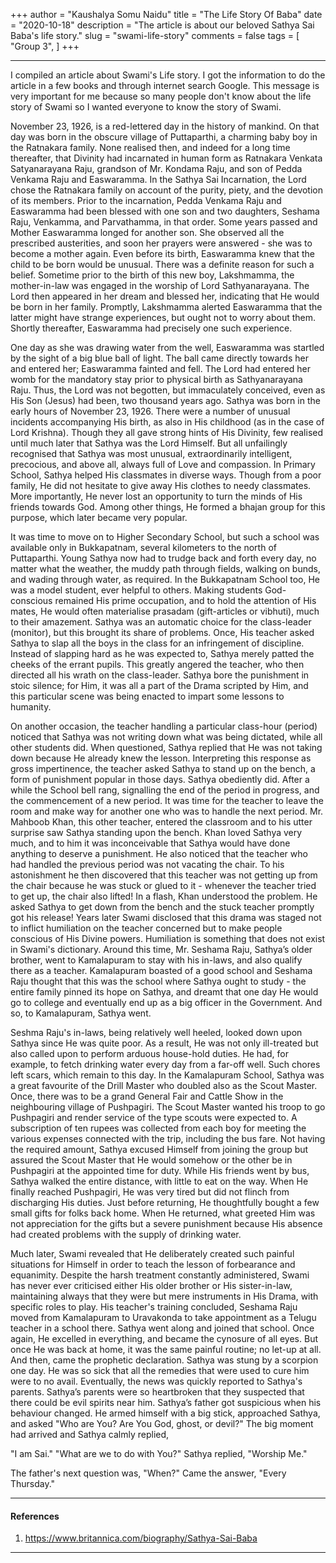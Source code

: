 +++
author = "Kaushalya Somu Naidu"
title = "The Life Story Of Baba"
date = "2020-10-18"
description = "The article is about our beloved Sathya Sai Baba's life story."
slug = "swami-life-story"
comments = false
tags = [
    "Group 3",
]
+++

---

I compiled an article about Swami's Life story. I got the information to do the article in a few books and through internet search Google. This message is very important for me because so many people don't know about the life story of Swami so I wanted everyone to know the story of Swami.

November 23, 1926, is a red-lettered day in the history of mankind. On that day was born in the obscure village of Puttaparthi, a charming baby boy in the Ratnakara family. None realised then, and indeed for a long time thereafter, that Divinity had incarnated in human form as Ratnakara Venkata Satyanarayana Raju, grandson of Mr. Kondama Raju, and son of Pedda Venkama Raju and Easwaramma. In the Sathya Sai Incarnation, the Lord chose the Ratnakara family on account of the purity, piety, and the devotion of its members. Prior to the incarnation, Pedda Venkama Raju and Easwaramma had been blessed with one son and two daughters, Seshama Raju, Venkamma, and Parvathamma, in that order. Some years passed and Mother Easwaramma longed for another son. She observed all the prescribed austerities, and soon her prayers were answered - she was to become a mother again. Even before its birth, Easwaramma knew that the child to be born would be unusual. There was a definite reason for such a belief. Sometime prior to the birth of this new boy, Lakshmamma, the mother-in-law was engaged in the worship of Lord Sathyanarayana. The Lord then appeared in her dream and blessed her, indicating that He would be born in her family. Promptly, Lakshmamma alerted Easwaramma that the latter might have strange experiences, but ought not to worry about them. Shortly thereafter, Easwaramma had precisely one such experience.

One day as she was drawing water from the well, Easwaramma was startled by the sight of a big blue ball of light. The ball came directly towards her and entered her; Easwaramma fainted and fell. The Lord had entered her womb for the mandatory stay prior to physical birth as Sathyanarayana Raju. Thus, the Lord was not begotten, but immaculately conceived, even as His Son (Jesus) had been, two thousand years ago. Sathya was born in the early hours of November 23, 1926. There were a number of unusual incidents accompanying His birth, as also in His childhood (as in the case of Lord Krishna). Though they all gave strong hints of His Divinity, few realised until much later that Sathya was the Lord Himself. But all unfailingly recognised that Sathya was most unusual, extraordinarily intelligent, precocious, and above all, always full of Love and compassion. In Primary School, Sathya helped His classmates in diverse ways. Though from a poor family, He did not hesitate to give away His clothes to needy classmates. More importantly, He never lost an opportunity to turn the minds of His friends towards God. Among other things, He formed a bhajan group for this purpose, which later became very popular.

It was time to move on to Higher Secondary School, but such a school was available only in Bukkapatnam, several kilometers to the north of Puttaparthi. Young Sathya now had to trudge back and forth every day, no matter what the weather, the muddy path through fields, walking on bunds, and wading through water, as required. In the Bukkapatnam School too, He was a model student, ever helpful to others. Making students God-conscious remained His prime occupation, and to hold the attention of His mates, He would often materialise prasadam (gift-articles or vibhuti), much to their amazement. Sathya was an automatic choice for the class-leader (monitor), but this brought its share of problems. Once, His teacher asked Sathya to slap all the boys in the class for an infringement of discipline. Instead of slapping hard as he was expected to, Sathya merely patted the cheeks of the errant pupils. This greatly angered the teacher, who then directed all his wrath on the class-leader. Sathya bore the punishment in stoic silence; for Him, it was all a part of the Drama scripted by Him, and this particular scene was being enacted to impart some lessons to humanity.

On another occasion, the teacher handling a particular class-hour (period) noticed that Sathya was not writing down what was being dictated, while all other students did. When questioned, Sathya replied that He was not taking down because He already knew the lesson. Interpreting this response as gross impertinence, the teacher asked Sathya to stand up on the bench, a form of punishment popular in those days. Sathya obediently did. After a while the School bell rang, signalling the end of the period in progress, and the commencement of a new period. It was time for the teacher to leave the room and make way for another one who was to handle the next period. Mr. Mahboob Khan, this other teacher, entered the classroom and to his utter surprise saw Sathya standing upon the bench. Khan loved Sathya very much, and to him it was inconceivable that Sathya would have done anything to deserve a punishment. He also noticed that the teacher who had handled the previous period was not vacating the chair. To his astonishment he then discovered that this teacher was not getting up from the chair because he was stuck or glued to it - whenever the teacher tried to get up, the chair also lifted! In a flash, Khan understood the problem. He asked Sathya to get down from the bench and the stuck teacher promptly got his release! Years later Swami disclosed that this drama was staged not to inflict humiliation on the teacher concerned but to make people conscious of His Divine powers. Humiliation is something that does not exist in Swami's dictionary. Around this time, Mr. Seshama Raju, Sathya’s older brother, went to Kamalapuram to stay with his in-laws, and also qualify there as a teacher. Kamalapuram boasted of a good school and Seshama Raju thought that this was the school where Sathya ought to study - the entire family pinned its hope on Sathya, and dreamt that one day He would go to college and eventually end up as a big officer in the Government. And so, to Kamalapuram, Sathya went.

Seshma Raju's in-laws, being relatively well heeled, looked down upon Sathya since He was quite poor. As a result, He was not only ill-treated but also called upon to perform arduous house-hold duties. He had, for example, to fetch drinking water every day from a far-off well. Such chores left scars, which remain to this day. In the Kamalapuram School, Sathya was a great favourite of the Drill Master who doubled also as the Scout Master. Once, there was to be a grand General Fair and Cattle Show in the neighbouring village of Pushpagiri. The Scout Master wanted his troop to go Pushpagiri and render service of the type scouts were expected to. A subscription of ten rupees was collected from each boy for meeting the various expenses connected with the trip, including the bus fare. Not having the required amount, Sathya excused Himself from joining the group but assured the Scout Master that He would somehow or the other be in Pushpagiri at the appointed time for duty. While His friends went by bus, Sathya walked the entire distance, with little to eat on the way. When He finally reached Pushpagiri, He was very tired but did not flinch from discharging His duties. Just before returning, He thoughtfully bought a few small gifts for folks back home. When He returned, what greeted Him was not appreciation for the gifts but a severe punishment because His absence had created problems with the supply of drinking water.

Much later, Swami revealed that He deliberately created such painful situations for Himself in order to teach the lesson of forbearance and equanimity. Despite the harsh treatment constantly administered, Swami has never ever criticised either His older brother or His sister-in-law, maintaining always that they were but mere instruments in His Drama, with specific roles to play. His teacher's training concluded, Seshama Raju moved from Kamalapuram to Uravakonda to take appointment as a Telugu teacher in a school there. Sathya went along and joined that school. Once again, He excelled in everything, and became the cynosure of all eyes. But once He was back at home, it was the same painful routine; no let-up at all. And then, came the prophetic declaration. Sathya was stung by a scorpion one day. He was so sick that all the remedies that were used to cure him were to no avail. Eventually, the news was quickly reported to Sathya's parents. Sathya’s parents were so heartbroken that they suspected that there could be evil spirits near him. Sathya’s father got suspicious when his behaviour changed. He armed himself with a big stick, approached Sathya, and asked "Who are You? Are You God, ghost, or devil?" The big moment had arrived and Sathya calmly replied,

"I am Sai." "What are we to do with You?" Sathya replied, "Worship Me."

The father's next question was, "When?" Came the answer, "Every Thursday."

---

#### References

1. https://www.britannica.com/biography/Sathya-Sai-Baba

---